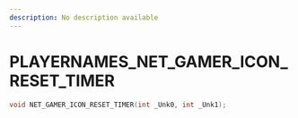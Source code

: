 ```yaml
---
description: No description available 
---
```


# PLAYERNAMES\_NET_GAMER_ICON_RESET_TIMER

```cpp
void NET_GAMER_ICON_RESET_TIMER(int _Unk0, int _Unk1);
```